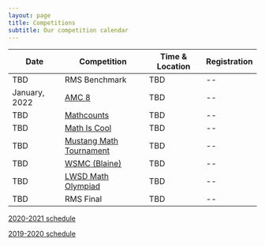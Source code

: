 ```yaml
---
layout: page
title: Competitions
subtitle: Our competition calendar
---
```


| Date | Competition | Time & Location | Registration |
| ----------- | -------- | ----- | --- |
|TBD | RMS Benchmark | TBD | --
|January, 2022 | [AMC 8](https://www.maa.org/math-competitions/amc-8) | TBD | --
|TBD | [Mathcounts](https://www.mathcounts.org/competition-rules-faq) | TBD | --
|TBD | [Math Is Cool](http://www.academicsarecool.com) | TBD | --
|TBD | [Mustang Math Tournament](https://www.mustangmath.com/MMT2021) | TBD | --
|TBD | [WSMC (Blaine)](https://www.blainesd.org/browse/27745) | TBD | --
|TBD | [LWSD Math Olympiad](https://kims.lwsd.org/activities/math-olympiad) | TBD | --
|TBD | RMS Final | TBD | --


[2020-2021 schedule](competitions-2021.md)

[2019-2020 schedule](competitions-1920.md)
